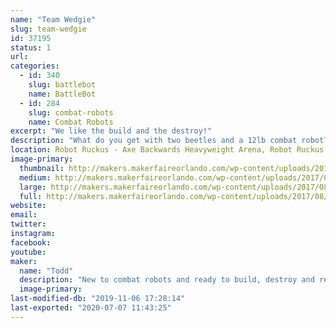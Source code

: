 ```yaml
---
name: "Team Wedgie"
slug: team-wedgie
id: 37195
status: 1
url: 
categories:
  - id: 340
    slug: battlebot
    name: BattleBot
  - id: 284
    slug: combat-robots
    name: Combat Robots
excerpt: "We like the build and the destroy!"
description: "What do you get with two beetles and a 12lb combat robot? Pieces of fun!"
location: Robot Ruckus - Axe Backwards Heavyweight Arena, Robot Ruckus - Small Arena
image-primary:
  thumbnail: http://makers.makerfaireorlando.com/wp-content/uploads/2017/08/Shiny-Wedgie-2-1-150x150.jpg
  medium: http://makers.makerfaireorlando.com/wp-content/uploads/2017/08/Shiny-Wedgie-2-1-300x201.jpg
  large: http://makers.makerfaireorlando.com/wp-content/uploads/2017/08/Shiny-Wedgie-2-1-1024x685.jpg
  full: http://makers.makerfaireorlando.com/wp-content/uploads/2017/08/Shiny-Wedgie-2-1.jpg
website: 
email: 
twitter: 
instagram: 
facebook: 
youtube: 
maker:
  name: "Todd"
  description: "New to combat robots and ready to build, destroy and repeat."
  image-primary: 
last-modified-db: "2019-11-06 17:28:14"
last-exported: "2020-07-07 11:43:25"
---
```

